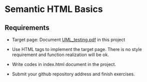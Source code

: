 # Semantic HTML Basics

## Requirements
- Target page: Document [UML_testing.pdf](https://github.com/twschool-full-stack-bootcamp/html_homework/tree/master/UML_testing.pdf) in this project 

- Use HTML tags to implement the target page. There is no style requirement and function realization will be ok. 

- Write codes in index.html document in the project. 

- Submit your github repository address and finish exercises.  